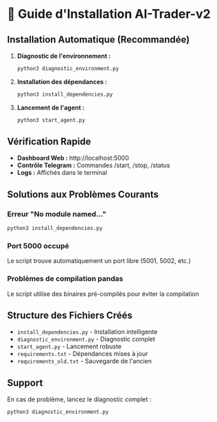 # 🚀 Guide d'Installation AI-Trader-v2

## Installation Automatique (Recommandée)

1. **Diagnostic de l'environnement :**
   ```bash
   python3 diagnostic_environment.py
   ```

2. **Installation des dépendances :**
   ```bash
   python3 install_dependencies.py
   ```

3. **Lancement de l'agent :**
   ```bash
   python3 start_agent.py
   ```

## Vérification Rapide

- **Dashboard Web :** http://localhost:5000
- **Contrôle Telegram :** Commandes /start, /stop, /status
- **Logs :** Affichés dans le terminal

## Solutions aux Problèmes Courants

### Erreur "No module named..."
```bash
python3 install_dependencies.py
```

### Port 5000 occupé
Le script trouve automatiquement un port libre (5001, 5002, etc.)

### Problèmes de compilation pandas
Le script utilise des binaires pré-compilés pour éviter la compilation

## Structure des Fichiers Créés

- `install_dependencies.py` - Installation intelligente
- `diagnostic_environment.py` - Diagnostic complet
- `start_agent.py` - Lancement robuste
- `requirements.txt` - Dépendances mises à jour
- `requirements_old.txt` - Sauvegarde de l'ancien

## Support

En cas de problème, lancez le diagnostic complet :
```bash
python3 diagnostic_environment.py
```
